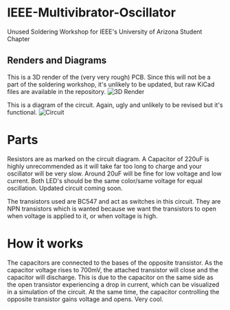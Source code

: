 # IEEE-Multivibrator-Oscillator
Unused Soldering Workshop for IEEE's University of Arizona Student Chapter

## Renders and Diagrams 

This is a 3D render of the (very very rough) PCB. Since this will not be a part of the soldering workshop, it's unlikely to be updated, but raw KiCad files are available in the repository.
![3D Render](https://github.com/user-attachments/assets/28bcd248-1590-4e18-901f-48760e8664b0)

This is a diagram of the circuit. Again, ugly and unlikely to be revised but it's functional.
![Circuit](https://github.com/user-attachments/assets/0e951e6c-be0b-4673-af1b-1d383ac5e9a1)

# Parts
Resistors are as marked on the circuit diagram. A Capacitor of 220uF is highly unrecommended as it will take far too long to charge and your oscillator will be very slow. Around 20uF will be fine for low voltage and low current. 
Both LED's should be the same color/same voltage for equal oscillation. Updated circuit coming soon.

The transistors used are BC547 and act as switches in this circuit. They are NPN transistors which is wanted because we want the transistors to open when voltage is applied to it, or when voltage is high.

# How it works

The capacitors are connected to the bases of the opposite transistor. As the capacitor voltage rises to 700mV, the attached transistor will close and the capacitor will discharge. This is due to the capacitor on the same side as the open transistor experiencing a drop in current, which can be visualized in a simulation of the circuit.  At the same time, the capacitor controlling the opposite transistor gains voltage and opens. Very cool.
